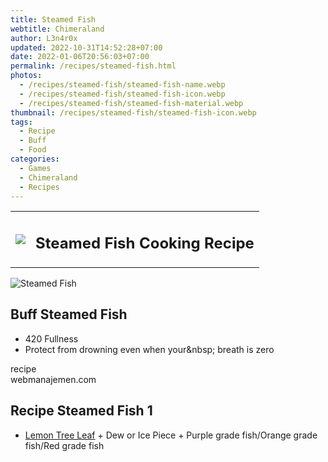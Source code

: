 ```yaml
---
title: Steamed Fish
webtitle: Chimeraland
author: L3n4r0x
updated: 2022-10-31T14:52:28+07:00
date: 2022-01-06T20:56:03+07:00
permalink: /recipes/steamed-fish.html
photos:
  - /recipes/steamed-fish/steamed-fish-name.webp
  - /recipes/steamed-fish/steamed-fish-icon.webp
  - /recipes/steamed-fish/steamed-fish-material.webp
thumbnail: /recipes/steamed-fish/steamed-fish-icon.webp
tags:
  - Recipe
  - Buff
  - Food
categories:
  - Games
  - Chimeraland
  - Recipes
---
```


<section id="bootstrap-wrapper"><link rel="stylesheet" href="https://cdn.statically.io/gh/dimaslanjaka/Web-Manajemen/40ac3225/css/bootstrap-4.5-wrapper.css"/><div class="row mb-2"><div class="col-md-12 mb-2"><table class="table" id="post-info"><tbody><tr><td><img class="d-inline-block me-2" src="/chimeraland/recipes/steamed-fish/steamed-fish-icon.webp" width="auto" height="auto"/></td><td><h1 class="fs-5">Steamed Fish Cooking Recipe</h1></td></tr></tbody></table></div></div><div class="card mb-2"><div class="row g-0"><div class="col-sm-4 position-relative mb-2"><img src="/chimeraland/recipes/steamed-fish/steamed-fish-material.webp" class="card-img fit-cover w-100 h-100" alt="Steamed Fish" data-fancybox="true"/></div><div class="col-sm-8 mb-2"><div class="card-body"><h2 class="card-title fs-5">Buff Steamed Fish</h2><div class="card-text"><ul><li>420 Fullness</li><li>Protect from drowning even when your&amp;nbsp; breath is zero</li></ul></div><span class="badge rounded-pill bg-dark">recipe</span></div><div class="card-footer text-end text-muted">webmanajemen.com</div></div></div></div><div class="row mb-2"><div class="col-12 col-lg-6 recipe-item mb-2"><div class="card"><div class="card-body"><h2 class="card-title fs-5">Recipe Steamed Fish 1</h2><div class="card-text"><ul><li><a class="text-decoration-none" href="/chimeraland/materials/lemon-tree-leaf.html">Lemon Tree Leaf</a><span> + </span>Dew or Ice Piece<span> + </span>Purple grade fish/Orange grade fish/Red grade fish</li></ul></div></div></div></div></div></section>